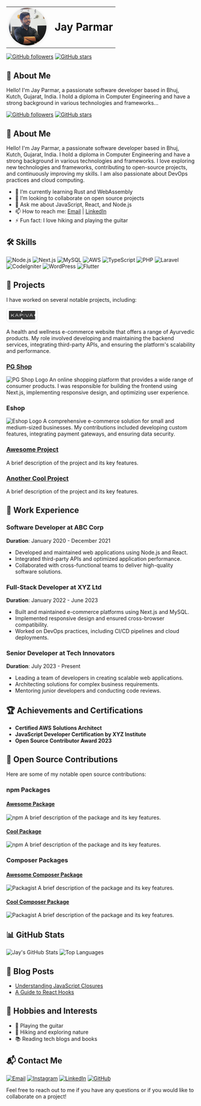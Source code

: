 <table>
  <tr>
    <td>
      <img src="IMG_0427.jpeg" alt="Jay Parmar" width="100" style="border-radius: 50%; box-shadow: 0 2px 8px rgba(0, 0, 0, 0.1);" />
    </td>
    <td style="vertical-align: middle; padding-left: 15px;">
      <h1 style="margin: 0;">Jay Parmar</h1>
    </td>
  </tr>
</table>

[![GitHub followers](https://img.shields.io/github/followers/jaysparmar?label=Followers&style=social)](https://github.com/jaysparmar?tab=followers)
[![GitHub stars](https://img.shields.io/github/stars/jaysparmar?label=Stars&style=social)](https://github.com/jaysparmar?tab=repositories)

## 👋 About Me

Hello! I'm Jay Parmar, a passionate software developer based in Bhuj, Kutch, Gujarat, India. I hold a diploma in Computer Engineering and have a strong background in various technologies and frameworks...


[![GitHub followers](https://img.shields.io/github/followers/jaysparmar?label=Followers&style=social)](https://github.com/jaysparmar?tab=followers)
[![GitHub stars](https://img.shields.io/github/stars/jaysparmar?label=Stars&style=social)](https://github.com/jaysparmar?tab=repositories)

## 👋 About Me

Hello! I'm Jay Parmar, a passionate software developer based in Bhuj, Kutch, Gujarat, India. I hold a diploma in Computer Engineering and have a strong background in various technologies and frameworks. I love exploring new technologies and frameworks, contributing to open-source projects, and continuously improving my skills. I am also passionate about DevOps practices and cloud computing.

- 🌱 I’m currently learning Rust and WebAssembly
- 👯 I’m looking to collaborate on open source projects
- 💬 Ask me about JavaScript, React, and Node.js
- 📫 How to reach me: [Email](mailto:bharticloud@gmail.com) | [LinkedIn](https://www.linkedin.com/in/jaykumar-parmar-76032028a)
- ⚡ Fun fact: I love hiking and playing the guitar

## 🛠 Skills

![Node.js](https://img.shields.io/badge/-Node.js-339933?logo=node.js&logoColor=white&style=flat)
![Next.js](https://img.shields.io/badge/-Next.js-000000?logo=next.js&logoColor=white&style=flat)
![MySQL](https://img.shields.io/badge/-MySQL-4479A1?logo=mysql&logoColor=white&style=flat)
![AWS](https://img.shields.io/badge/-AWS-FF9900?logo=amazon-aws&logoColor=white&style=flat)
![TypeScript](https://img.shields.io/badge/-TypeScript-007ACC?logo=typescript&logoColor=white&style=flat)
![PHP](https://img.shields.io/badge/-PHP-777BB4?logo=php&logoColor=white&style=flat)
![Laravel](https://img.shields.io/badge/-Laravel-FF2D20?logo=laravel&logoColor=white&style=flat)
![CodeIgniter](https://img.shields.io/badge/-CodeIgniter-EF4223?logo=codeigniter&logoColor=white&style=flat)
![WordPress](https://img.shields.io/badge/-WordPress-21759B?logo=wordpress&logoColor=white&style=flat)
![Flutter](https://img.shields.io/badge/-Flutter-02569B?logo=flutter&logoColor=white&style=flat)

## 🚀 Projects

I have worked on several notable projects, including:

<p align="left">
  <a href="https://kapiva.in" target="_blank">
    <img src="kapiva.svg" alt="Kapiva" width="70" style="background: white; border-radius: 8px; padding: 6px; border: 1px solid #e1e4e8;" />
  </a>
</p>

A health and wellness e-commerce website that offers a range of Ayurvedic products. My role involved developing and maintaining the backend services, integrating third-party APIs, and ensuring the platform's scalability and performance.

### [PG Shop](https://pgshop.in)
![PG Shop Logo](https://via.placeholder.com/100) <!-- Replace with actual logo URL -->
An online shopping platform that provides a wide range of consumer products. I was responsible for building the frontend using Next.js, implementing responsive design, and optimizing user experience.

### Eshop
![Eshop Logo](https://via.placeholder.com/100) <!-- Replace with actual logo URL -->
A comprehensive e-commerce solution for small and medium-sized businesses. My contributions included developing custom features, integrating payment gateways, and ensuring data security.

### [Awesome Project](https://github.com/jaysparmar/awesome-project)
A brief description of the project and its key features.

### [Another Cool Project](https://github.com/jaysparmar/another-cool-project)
A brief description of the project and its key features.

## 💼 Work Experience

### Software Developer at ABC Corp
**Duration**: January 2020 - December 2021

- Developed and maintained web applications using Node.js and React.
- Integrated third-party APIs and optimized application performance.
- Collaborated with cross-functional teams to deliver high-quality software solutions.

### Full-Stack Developer at XYZ Ltd
**Duration**: January 2022 - June 2023

- Built and maintained e-commerce platforms using Next.js and MySQL.
- Implemented responsive design and ensured cross-browser compatibility.
- Worked on DevOps practices, including CI/CD pipelines and cloud deployments.

### Senior Developer at Tech Innovators
**Duration**: July 2023 - Present

- Leading a team of developers in creating scalable web applications.
- Architecting solutions for complex business requirements.
- Mentoring junior developers and conducting code reviews.

## 🏆 Achievements and Certifications

- **Certified AWS Solutions Architect**
- **JavaScript Developer Certification by XYZ Institute**
- **Open Source Contributor Award 2023**

## 🌟 Open Source Contributions

Here are some of my notable open source contributions:

### npm Packages

#### [Awesome Package](https://www.npmjs.com/package/awesome-package)
![npm](https://img.shields.io/npm/dw/awesome-package?label=Downloads&style=flat)
A brief description of the package and its key features.

#### [Cool Package](https://www.npmjs.com/package/cool-package)
![npm](https://img.shields.io/npm/dw/cool-package?label=Downloads&style=flat)
A brief description of the package and its key features.

### Composer Packages

#### [Awesome Composer Package](https://packagist.org/packages/jaysparmar/awesome-composer-package)
![Packagist](https://img.shields.io/packagist/dt/jaysparmar/awesome-composer-package?label=Downloads&style=flat)
A brief description of the package and its key features.

#### [Cool Composer Package](https://packagist.org/packages/jaysparmar/cool-composer-package)
![Packagist](https://img.shields.io/packagist/dt/jaysparmar/cool-composer-package?label=Downloads&style=flat)
A brief description of the package and its key features.

## 📊 GitHub Stats

![Jay's GitHub Stats](https://github-readme-stats.vercel.app/api?username=jaysparmar&show_icons=true&theme=radical)
![Top Languages](https://github-readme-stats.vercel.app/api/top-langs/?username=jaysparmar&layout=compact&theme=radical)

## 📝 Blog Posts

- [Understanding JavaScript Closures](https://blog.example.com/js-closures)
- [A Guide to React Hooks](https://blog.example.com/react-hooks)

## 🎨 Hobbies and Interests

- 🎸 Playing the guitar
- 🥾 Hiking and exploring nature
- 📚 Reading tech blogs and books

## 📬 Contact Me

[![Email](https://img.shields.io/badge/Email-D14836?style=flat&logo=gmail&logoColor=white)](mailto:bharticloud@gmail.com)
[![Instagram](https://img.shields.io/badge/Instagram-E4405F?style=flat&logo=instagram&logoColor=white)](https://www.instagram.com/jayparmar.js/)
[![LinkedIn](https://img.shields.io/badge/LinkedIn-0077B5?style=flat&logo=linkedin&logoColor=white)](https://www.linkedin.com/in/jaykumar-parmar-76032028a)
[![GitHub](https://img.shields.io/badge/GitHub-181717?style=flat&logo=github&logoColor=white)](https://github.com/jaysparmar)

Feel free to reach out to me if you have any questions or if you would like to collaborate on a project!
